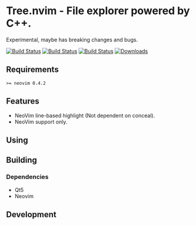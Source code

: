 # Tree.nvim - File explorer powered by C++.

Experimental, maybe has breaking changes and bugs.

[![Build Status](https://circleci.com/gh/zgpio/tree.nvim.svg?style=svg)](https://circleci.com/gh/zgpio/tree.nvim)
[![Build Status](https://ci.appveyor.com/api/projects/status/o1wpqwdyclyaffa4/branch/master?svg=true)](https://ci.appveyor.com/project/zgpio/tree-nvim/branch/master)
[![Build Status](https://travis-ci.org/zgpio/tree.nvim.svg?branch=master)](https://travis-ci.org/zgpio/tree.nvim)
[![Downloads](https://img.shields.io/github/downloads/zgpio/tree.nvim/total.svg?maxAge=2592000)](https://github.com/zgpio/tree.nvim/releases)

## Requirements
`>= neovim 0.4.2`

## Features
- NeoVim line-based highlight (Not dependent on conceal).
- NeoVim support only.

## Using


## Building

### Dependencies
* Qt5
* Neovim

## Development

